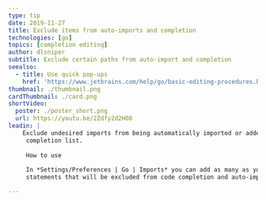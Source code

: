 ```yaml
---
type: tip
date: 2019-11-27
title: Exclude items from auto-imports and completion
technologies: [go]
topics: [completion editing]
author: dlsniper
subtitle: Exclude certain paths from auto-import and completion
seealso:
  - title: Use quick pop-ups
    href: 'https://www.jetbrains.com/help/go/basic-editing-procedures.html#quick_popups'
thumbnail: ./thumbnail.png
cardThumbnail: ./card.png
shortVideo:
  poster: ./poster_short.png
  url: https://youtu.be/2Zdfy2d2HO8
leadin: |
    Exclude undesired imports from being automatically imported or added to
     completion list.
     
     How to use
     
     In *Settings/Preferences | Go | Imports* you can add as many as you want import 
     statements that will be excluded from code completion and auto-import.

---
```

